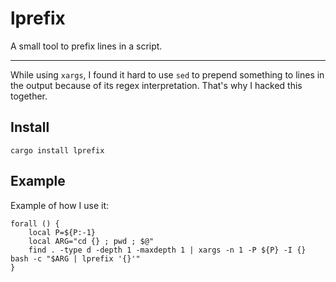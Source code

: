 # lprefix
A small tool to prefix lines in a script.

---

While using `xargs`, I found it hard to use `sed` to prepend something to lines in the output because of its regex interpretation.
That's why I hacked this together.

## Install

```shell
cargo install lprefix
```

## Example

Example of how I use it:
```shell
forall () {
	local P=${P:-1} 
	local ARG="cd {} ; pwd ; $@" 
	find . -type d -depth 1 -maxdepth 1 | xargs -n 1 -P ${P} -I {} bash -c "$ARG | lprefix '{}'"
}
```